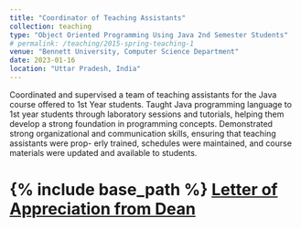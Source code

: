 ```yaml
---
title: "Coordinator of Teaching Assistants"
collection: teaching
type: "Object Oriented Programming Using Java 2nd Semester Students"
# permalink: /teaching/2015-spring-teaching-1
venue: "Bennett University, Computer Science Department"
date: 2023-01-16
location: "Uttar Pradesh, India"
---
```


Coordinated and supervised a team of teaching assistants for the Java course offered to 1st Year students. Taught Java programming language to 1st year students through laboratory sessions and tutorials, helping them develop a strong foundation in programming concepts. Demonstrated strong organizational and communication skills, ensuring that teaching assistants were prop- erly trained, schedules were maintained, and course materials were updated and available to students.



{% include base_path %}
[Letter of Appreciation from Dean](https://atindra305.github.io/files/Atindra_Shekhar_CTA_Letter_of_Appreciation.pdf)
======

<!-- Heading 2
======

Heading 3
====== -->
